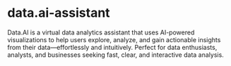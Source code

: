 # data.ai-assistant
Data.AI is a virtual data analytics assistant that uses AI-powered visualizations to help users explore, analyze, and gain actionable insights from their data—effortlessly and intuitively. Perfect for data enthusiasts, analysts, and businesses seeking fast, clear, and interactive data analysis.
